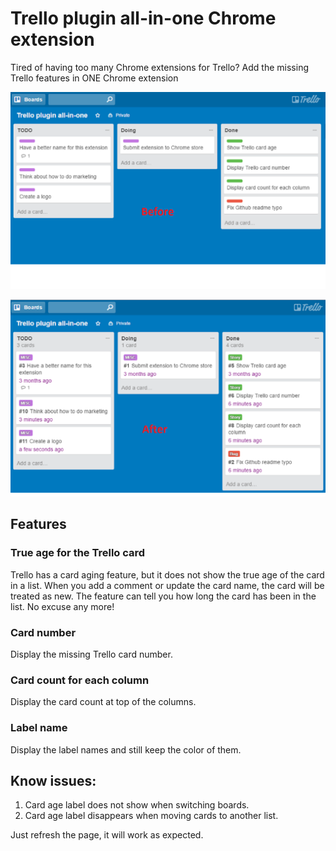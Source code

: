 # Trello plugin all-in-one Chrome extension

Tired of having too many Chrome extensions for Trello? Add the missing Trello features in ONE Chrome extension

![Before](/Before.png)

![After](/After.png)

## Features

### True age for the Trello card

Trello has a card aging feature, but it does not show the true age of the card in a list. When you add a comment or update the card name, the card will be treated as new.
The feature can tell you how long the card has been in the list. No excuse any more!

### Card number

Display the missing Trello card number.

### Card count for each column

Display the card count at top of the columns.

### Label name

Display the label names and still keep the color of them.

## Know issues:

1. Card age label does not show when switching boards.
2. Card age label disappears when moving cards to another list.

Just refresh the page, it will work as expected.
